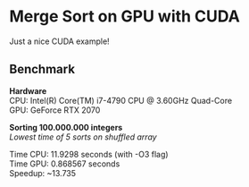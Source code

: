 # Merge Sort on GPU with CUDA
Just a nice CUDA example!

## Benchmark

**Hardware**<br>
CPU: Intel(R) Core(TM) i7-4790 CPU @ 3.60GHz Quad-Core<br>
GPU: GeForce RTX 2070

**Sorting 100.000.000 integers**<br>
*Lowest time of 5 sorts on shuffled array*

Time CPU: 11.9298 seconds (with -O3 flag)<br>
Time GPU: 0.868567 seconds<br>
Speedup: ~13.735


